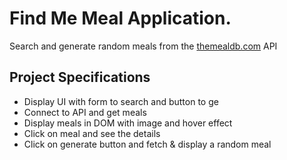 # Find Me Meal Application.

Search and generate random meals from the [themealdb.com](https://www.themealdb.com) API

## Project Specifications

- Display UI with form to search and button to ge
- Connect to API and get meals
- Display meals in DOM with image and hover effect
- Click on meal and see the details
- Click on generate button and fetch & display a random meal
